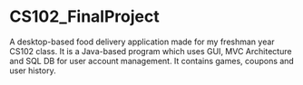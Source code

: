 # CS102_FinalProject
A desktop-based food delivery application made for my freshman year CS102 class. It is a Java-based program which uses GUI, MVC Architecture and SQL DB for user account management. It contains games, coupons and user history.
